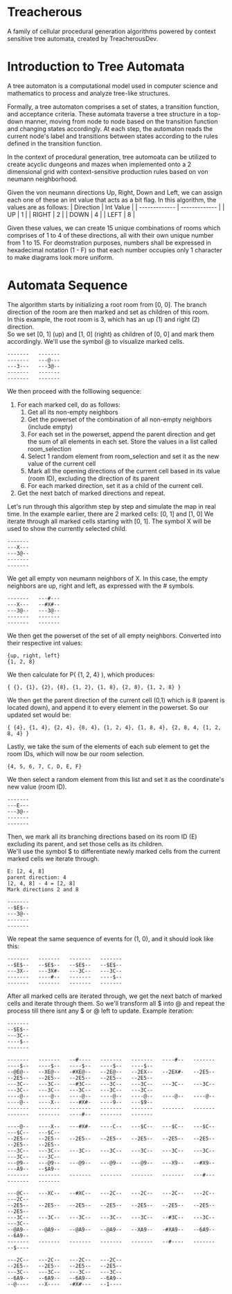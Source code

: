 # Treacherous

A family of cellular procedural generation algorithms powered by context sensitive tree automata, created by TreacherousDev.


# Introduction to Tree Automata
A tree automaton is a computational model used in computer science and mathematics to process and analyze tree-like structures. 

Formally, a tree automaton comprises a set of states, a transition function, and acceptance criteria. These automata traverse a tree structure in a top-down manner, moving from node to node based on the transition function and changing states accordingly. At each step, the automaton reads the current node's label and transitions between states according to the rules defined in the transition function.

In the context of procedural generation, tree automoata can be utilized to create acyclic dungeons and mazes when implemented onto a 2 dimensional grid with context-sensitive production rules based on von neumann neighborhood.

Given the von neumann directions Up, Right, Down and Left, we can assign each one of these an int value that acts as a bit flag. In this algorithm, the values are as follows:
| Direction     | Int Value     |
| ------------- | ------------- |
| UP            | 1             |
| RIGHT         | 2             |
| DOWN          | 4             |
| LEFT          | 8             |

Given these values, we can create 15 unique combinations of rooms which comprises of 1 to 4 of these directions, all with their own unique number from 1 to 15.
For deomstration purposes, numbers shall be expressed in hexadecimal notation (1 - F) so that each number occupies only 1 character to make diagrams look more uniform.


# Automata Sequence
The algorithm starts by initializing a root room from [0, 0]. The branch direction of the room are then marked and set as children of this room.  
In this example, the root room is 3, which has an up (1) and right (2) direction.  
So we set [0, 1] (up) and [1, 0] (right) as children of [0, 0] and mark them accordingly. We'll use the symbol @ to visualize marked cells.
```
-------   -------
-------   ---@---
---3---   ---3@--
-------   -------
-------   -------
```
We then proceed with the folllowing sequence:
1. For each marked cell, do as follows:
   1.  Get all its non-empty neighbors
   2.  Get the powerset of the combination of all non-empty neighbors (include empty)
   3.  For each set in the powerset, append the parent direction and get the sum of all elements in each set. Store the values in a list called room_selection
   5.  Select 1 random element from room_selection and set it as the new value of the current cell
   6.  Mark all the opening directions of the current cell based in its value (room ID), excluding the direction of its parent
   7.  For each marked direction, set it as a child of the current cell.
2. Get the next batch of marked directions and repeat.

Let's run through this algorithm step by step and simulate the map in real time.
In the example earlier, there are 2 marked cells: [0, 1] and [1, 0]
We iterate through all marked cells starting with [0, 1]. The symbol X will be used to show the currently selected child.
```
-------     
---X---  
---3@--     
-------   
-------   
```
We get all empty von neumann neighbors of X. In this case, the empty neighbors are up, right and left, as expressed with the # symbols.
```
-------   ---#---  
---X---   --#X#-- 
---3@--   ---3@--   
-------   -------  
-------   -------  
```
We then get the powerset of the set of all empty neighbors.
Converted into their respective int values:
```
{up, right, left}
{1, 2, 8}
```
We then calculate for P( {1, 2, 4} ), which produces:
```
{ {}, {1}, {2}, {8}, {1, 2}, {1, 8}, {2, 8}, {1, 2, 8} }
```
We then get the parent direction of the current cell (0,1) which is 8 (parent is located down), and append it to every element in the powerset. So our updated set would be:
```
{ {4}, {1, 4}, {2, 4}, {8, 4}, {1, 2, 4}, {1, 8, 4}, {2, 8, 4, {1, 2, 8, 4} }
```
Lastly, we take the sum of the elements of each sub element to get the room IDs, which will now be our room selection.
```
{4, 5, 6, 7, C, D, E, F}
```
We then select a random element from this list and set it as the coordinate's new value (room ID). 
```
------- 
---E---
---3@-- 
-------
-------
```
Then, we mark all its branching directions based on its room ID (E) excluding its parent, and set those cells as its children.  
We'll use the symbol $ to differentiate newly marked cells from the current marked cells we iterate through.
```
E: [2, 4, 8]
parent direction: 4
[2, 4, 8] - 4 = [2, 8]
Mark directions 2 and 8
```
```
------- 
--$E$--
---3@-- 
-------
-------
```

We repeat the same sequence of events for (1, 0), and it should look like this:
```
-------   -------   -------   -------
--$E$--   --$E$--   --$E$--   --$E$--
---3X--   ---3X#-   ---3C--   ---3C--
-------   ----#--   -------   ----$--
-------   -------   -------   -------
```
After all marked cells are iterated through, we get the next batch of marked cells and iterate through them. So we'll transform all $ into @ and repeat the process till there isnt any $ or @ left to update. 
Example iteration:
```
-------
--$E$--
---3C--
----$--
-------
      
-------   -------   --#----   -------   -------   ----#--   -------   ----$--   ----$--   ----$--   ----$--   ----$--
--@E@--   --XE@--   -#XE@--   --2E@--   --2EX--   --2EX#-   --2E5--   --2E5--   --2E5--   --2E5--   --2E5--   --2E5--
---3C--   ---3C--   --#3C--   ---3C--   ---3C--   ---3C--   ---3C--   ---3C--   ---3C--   ---3C--   ---3C--   ---3C--
----@--   ----@--   ----@--   ----@--   ----@--   ----@--   ----@--   ----@--   ----X--   ---#X#-   ----9--   ---$9--
-------   -------   -------   -------   -------   -------   -------   -------   -------   ----#--   -------   -------

----@--   ----X--   ---#X#-   ----C--   ---$C--   ---$C--   ---$C--   ---$C--   ---$C--
--2E5--   --2E5--   --2E5--   --2E5--   --2E5--   --2E5--   --2E5--   --2E5--   --2E5--
---3C--   ---3C--   ---3C--   ---3C--   ---3C--   ---3C--   ---3C--   ---3C--   ---3C--
---@9--   ---@9--   ---@9--   ---@9--   ---@9--   ---X9--   --#X9--   ---A9--   --$A9--
-------   -------   -------   -------   -------   -------   ---#---   -------   -------

---@C--   ---XC--   --#XC--   ---2C--   ---2C--   ---2C--   ---2C--   ---2C--
--2E5--   --2E5--   --2E5--   --2E5--   --2E5--   --2E5--   --2E5--   --2E5--
---3C--   ---3C--   ---3C--   ---3C--   ---3C--   --#3C--   ---3C--   ---3C--
--@A9--   --@A9--   --@A9--   --@A9--   --XA9--   -#XA9--   --6A9--   --6A9--
-------   -------   -------   -------   -------   --#----   -------   --$----

---2C--   ---2C--   ---2C--   ---2C--
--2E5--   --2E5--   --2E5--   --2E5--
---3C--   ---3C--   ---3C--   ---3C--
--6A9--   --6A9--   --6A9--   --6A9--
--@----   --X----   -#X#---   --1----
```


